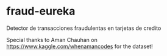 # fraud-eureka
Detector de  transacciones fraudulentas en tarjetas de credito

Special thanks to Aman Chauhan on https://www.kaggle.com/whenamancodes for the dataset!
